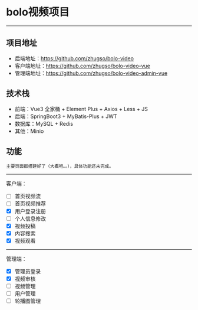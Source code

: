 # bolo视频项目

---

## 项目地址

 - 后端地址：https://github.com/zhugso/bolo-video
 - 客户端地址：https://github.com/zhugso/bolo-video-vue
 - 管理端地址：https://github.com/zhugso/bolo-video-admin-vue

## 技术栈

 - 前端：Vue3 全家桶 + Element Plus + Axios + Less + JS
 - 后端：SpringBoot3 + MyBatis-Plus + JWT
 - 数据库：MySQL + Redis
 - 其他：Minio

## 功能

    主要页面都搭建好了（大概吧。。），具体功能还未完成。
---
客户端：
 - [ ] 首页视频流
 - [ ] 首页视频推荐
 - [x] 用户登录注册
 - [ ] 个人信息修改
 - [x] 视频投稿
 - [x] 内容搜索
 - [x] 视频观看
---
管理端：
 - [x] 管理员登录
 - [x] 视频审核
 - [ ] 视频管理
 - [ ] 用户管理
 - [ ] 轮播图管理
